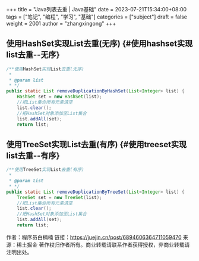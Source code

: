 +++
title = "Java列表去重 | Java基础"
date = 2023-07-21T15:34:00+08:00
tags = ["笔记", "编程", "学习", "基础"]
categories = ["subject"]
draft = false
weight = 2001
author = "zhangxingong"
+++

## 使用HashSet实现List去重(无序) {#使用hashset实现list去重--无序}

```java
/**使用HashSet实现List去重(无序)
 *
 * @param list
 * */
public static List removeDuplicationByHashSet(List<Integer> list) {
    HashSet set = new HashSet(list);
    //把List集合所有元素清空
    list.clear();
    //把HashSet对象添加至List集合
    list.addAll(set);
    return list;
```


## 使用TreeSet实现List去重(有序) {#使用treeset实现list去重--有序}

```java
/**使用TreeSet实现List去重(有序)
 *
 * @param list
 * */
public static List removeDuplicationByTreeSet(List<Integer> list) {
    TreeSet set = new TreeSet(list);
    //把List集合所有元素清空
    list.clear();
    //把HashSet对象添加至List集合
    list.addAll(set);
    return list;
```

作者：程序员白楠楠
链接：<https://juejin.cn/post/6894606364711059470>
来源：稀土掘金
著作权归作者所有。商业转载请联系作者获得授权，非商业转载请注明出处。
